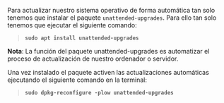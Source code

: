 Para actualizar nuestro sistema operativo de forma automática tan solo tenemos que instalar el paquete `unattended-upgrades`. Para ello tan solo tenemos que ejecutar el siguiente comando:

>**`sudo apt install unattended-upgrades`**

**Nota**: La función del paquete unattended-upgrades es automatizar el proceso de actualización de nuestro ordenador o servidor.

Una vez instalado el paquete activen las actualizaciones automáticas ejecutando el siguiente comando en la terminal:

>**`sudo dpkg-reconfigure -plow unattended-upgrades`**